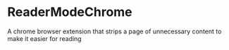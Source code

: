 # ReaderModeChrome
A chrome browser extension that strips a page of unnecessary content to make it easier for reading
